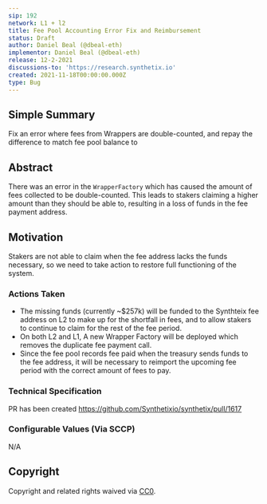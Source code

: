 ```yaml
---
sip: 192
network: L1 + l2
title: Fee Pool Accounting Error Fix and Reimbursement
status: Draft
author: Daniel Beal (@dbeal-eth)
implementor: Daniel Beal (@dbeal-eth)
release: 12-2-2021
discussions-to: 'https://research.synthetix.io'
created: 2021-11-18T00:00:00.000Z
type: Bug
---
```


## Simple Summary

Fix an error where fees from Wrappers are double-counted, and repay the difference to match fee pool balance to 

## Abstract

<!--A short (~200 word) description of the proposed change, the abstract should clearly describe the proposed change. This is what *will* be done if the SIP is implemented, not *why* it should be done or *how* it will be done. If the SIP proposes deploying a new contract, write, "We propose to deploy a new contract that will do x".-->

There was an error in the `WrapperFactory` which has caused the amount of fees collected to be double-counted. This leads to stakers claiming a higher amount
than they should be able to, resulting in a loss of funds in the fee payment address. 

## Motivation

<!--This is the problem statement. This is the *why* of the SIP. It should clearly explain *why* the current state of the protocol is inadequate.  It is critical that you explain *why* the change is needed, if the SIP proposes changing how something is calculated, you must address *why* the current calculation is inaccurate or wrong. This is not the place to describe how the SIP will address the issue!-->

Stakers are not able to claim when the fee address lacks the funds necessary, so we need to take action to restore full functioning of the system.

### Actions Taken

* The missing funds (currently ~$257k) will be funded to the Synthteix fee address on L2 to make up for the shortfall in fees, and to allow stakers to continue
to claim for the rest of the fee period.
* On both L2 and L1, A new Wrapper Factory will be deployed which removes the duplicate fee payment call. 
* Since the fee pool records fee paid when the treasury sends funds to the fee address, it will be necessary to reimport the upcoming fee period with the correct amount of fees to pay.

### Technical Specification

PR has been created https://github.com/Synthetixio/synthetix/pull/1617

### Configurable Values (Via SCCP)

<!--Please list all values configurable via SCCP under this implementation.-->

N/A

## Copyright

Copyright and related rights waived via [CC0](https://creativecommons.org/publicdomain/zero/1.0/).
